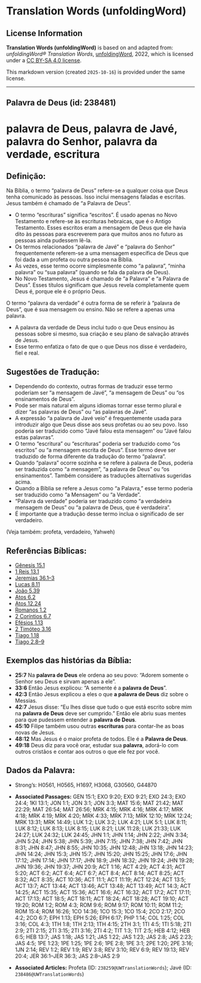 # Translation Words (unfoldingWord)

## License Information

**Translation Words (unfoldingWord)** is based on and adapted from: _unfoldingWord® Translation Words_, [unfoldingWord](https://unfoldingword.org/utw), 2022, which is licensed under a [CC BY-SA 4.0 license](https://creativecommons.org/licenses/by-sa/4.0/legalcode.en).

This markdown version (created `2025-10-16`) is provided under the same license.



--------------------------------

## Palavra de Deus (id: 238481)

palavra de Deus, palavra de Javé, palavra do Senhor, palavra da verdade, escritura
==================================================================================

Definição:
----------

Na Bíblia, o termo “palavra de Deus” refere\-se a qualquer coisa que Deus tenha comunicado às pessoas. Isso inclui mensagens faladas e escritas. Jesus também é chamado de “a Palavra de Deus”.

* O termo “escrituras” significa “escritos”. É usado apenas no Novo Testamento e refere\-se às escrituras hebraicas, que é o Antigo Testamento. Esses escritos eram a mensagem de Deus que ele havia dito às pessoas para escreverem para que muitos anos no futuro as pessoas ainda pudessem lê\-la.
* Os termos relacionados “palavra de Javé” e “palavra do Senhor” frequentemente referem\-se a uma mensagem específica de Deus que foi dada a um profeta ou outra pessoa na Bíblia.
* Às vezes, esse termo ocorre simplesmente como “a palavra”, “minha palavra” ou “sua palavra” (quando se fala da palavra de Deus).
* No Novo Testamento, Jesus é chamado de “a Palavra” e “a Palavra de Deus”. Esses títulos significam que Jesus revela completamente quem Deus é, porque ele é o próprio Deus.

O termo “palavra da verdade” é outra forma de se referir à “palavra de Deus”, que é sua mensagem ou ensino. Não se refere a apenas uma palavra.

* A palavra da verdade de Deus inclui tudo o que Deus ensinou às pessoas sobre si mesmo, sua criação e seu plano de salvação através de Jesus.
* Esse termo enfatiza o fato de que o que Deus nos disse é verdadeiro, fiel e real.

Sugestões de Tradução:
----------------------

* Dependendo do contexto, outras formas de traduzir esse termo poderiam ser “a mensagem de Javé”, “a mensagem de Deus” ou “os ensinamentos de Deus”.
* Pode ser mais natural em alguns idiomas tornar esse termo plural e dizer “as palavras de Deus” ou “as palavras de Javé”.
* A expressão “a palavra de Javé veio” é frequentemente usada para introduzir algo que Deus disse aos seus profetas ou ao seu povo. Isso poderia ser traduzido como “Javé falou esta mensagem” ou “Javé falou estas palavras”.
* O termo “escritura” ou “escrituras” poderia ser traduzido como “os escritos” ou “a mensagem escrita de Deus”. Esse termo deve ser traduzido de forma diferente da tradução do termo “palavra”.
* Quando “palavra” ocorre sozinha e se refere à palavra de Deus, poderia ser traduzida como “a mensagem”, “a palavra de Deus” ou “os ensinamentos”. Também considere as traduções alternativas sugeridas acima.
* Quando a Bíblia se refere a Jesus como “a Palavra,” esse termo poderia ser traduzido como “a Mensagem” ou “a Verdade”.
* “Palavra da verdade” poderia ser traduzido como “a verdadeira mensagem de Deus” ou “a palavra de Deus, que é verdadeira”.
* É importante que a tradução desse termo inclua o significado de ser verdadeiro.

(Veja também: profeta, verdadeiro, Yahweh)

Referências Bíblicas:
---------------------

* [Gênesis 15\.1](https://ref.ly/Gen15:1)
* [1 Reis 13\.1](https://ref.ly/1Kgs13:1)
* [Jeremias 36\.1–3](https://ref.ly/Jer36:1-Jer36:3)
* [Lucas 8\.11](https://ref.ly/Luke8:11)
* [João 5\.39](https://ref.ly/John5:39)
* [Atos 6\.2](https://ref.ly/Acts6:2)
* [Atos 12\.24](https://ref.ly/Acts12:24)
* [Romanos 1\.2](https://ref.ly/Rom1:2)
* [2 Coríntios 6\.7](https://ref.ly/2Cor6:7)
* [Efésios 1\.13](https://ref.ly/Eph1:13)
* [2 Timóteo 3\.16](https://ref.ly/2Tim3:16)
* [Tiago 1\.18](https://ref.ly/Jas1:18)
* [Tiago 2\.8–9](https://ref.ly/Jas2:8-Jas2:9)

Exemplos das histórias da Bíblia:
---------------------------------

* **25:7** Na **palavra de Deus** ele ordena ao seu povo: “Adorem somente o Senhor seu Deus e sirvam apenas a ele”.
* **33:6** Então Jesus explicou: “A semente é a **palavra de Deus**”.
* **42:3** Então Jesus explicou a eles o que **a palavra de Deus** diz sobre o Messias.
* **42:7** Jesus disse: “Eu lhes disse que tudo o que está escrito sobre mim na **palavra de Deus** deve ser cumprido.” Então ele abriu suas mentes para que pudessem entender a **palavra de Deus**.
* **45:10** Filipe também usou outras **escrituras** para contar\-lhe as boas novas de Jesus.
* **48:12** Mas Jesus é o maior profeta de todos. Ele é a **Palavra de Deus**.
* **49:18** Deus diz para você orar, estudar sua **palavra**, adorá\-lo com outros cristãos e contar aos outros o que ele fez por você.

Dados da Palavra:
-----------------

* Strong’s: H0561, H0565, H1697, H3068, G30560, G44870

* **Associated Passages:** GEN 15:1; EXO 9:20; EXO 9:21; EXO 24:3; EXO 24:4; 1KI 13:1; JON 1:1; JON 3:1; JON 3:3; MAT 15:6; MAT 21:42; MAT 22:29; MAT 26:54; MAT 26:56; MRK 4:15; MRK 4:16; MRK 4:17; MRK 4:18; MRK 4:19; MRK 4:20; MRK 4:33; MRK 7:13; MRK 12:10; MRK 12:24; MRK 13:31; MRK 14:49; LUK 1:2; LUK 3:2; LUK 4:21; LUK 5:1; LUK 8:11; LUK 8:12; LUK 8:13; LUK 8:15; LUK 8:21; LUK 11:28; LUK 21:33; LUK 24:27; LUK 24:32; LUK 24:45; JHN 1:1; JHN 1:14; JHN 2:22; JHN 3:34; JHN 5:24; JHN 5:38; JHN 5:39; JHN 7:15; JHN 7:38; JHN 7:42; JHN 8:31; JHN 8:47; JHN 8:55; JHN 10:35; JHN 12:48; JHN 13:18; JHN 14:23; JHN 14:24; JHN 15:3; JHN 15:7; JHN 15:20; JHN 15:25; JHN 17:6; JHN 17:12; JHN 17:14; JHN 17:17; JHN 18:9; JHN 18:32; JHN 19:24; JHN 19:28; JHN 19:36; JHN 19:37; JHN 20:9; ACT 1:16; ACT 4:29; ACT 4:31; ACT 5:20; ACT 6:2; ACT 6:4; ACT 6:7; ACT 8:4; ACT 8:14; ACT 8:25; ACT 8:32; ACT 8:35; ACT 10:36; ACT 11:1; ACT 11:19; ACT 12:24; ACT 13:5; ACT 13:7; ACT 13:44; ACT 13:46; ACT 13:48; ACT 13:49; ACT 14:3; ACT 14:25; ACT 15:35; ACT 15:36; ACT 16:6; ACT 16:32; ACT 17:2; ACT 17:11; ACT 17:13; ACT 18:5; ACT 18:11; ACT 18:24; ACT 18:28; ACT 19:10; ACT 19:20; ROM 1:2; ROM 4:3; ROM 9:6; ROM 9:17; ROM 10:11; ROM 11:2; ROM 15:4; ROM 16:26; 1CO 14:36; 1CO 15:3; 1CO 15:4; 2CO 2:17; 2CO 4:2; 2CO 6:7; EPH 1:13; EPH 5:26; EPH 6:17; PHP 1:14; COL 1:25; COL 3:16; COL 4:3; 1TH 1:8; 1TH 2:13; 1TH 4:15; 2TH 3:1; 1TI 4:5; 1TI 5:18; 2TI 2:9; 2TI 2:15; 2TI 3:15; 2TI 3:16; 2TI 4:2; TIT 1:3; TIT 2:5; HEB 4:12; HEB 6:5; HEB 13:7; JAS 1:18; JAS 1:21; JAS 1:22; JAS 1:23; JAS 2:8; JAS 2:23; JAS 4:5; 1PE 1:23; 1PE 1:25; 1PE 2:6; 1PE 2:8; 1PE 3:1; 2PE 1:20; 2PE 3:16; 1JN 2:14; REV 1:2; REV 1:9; REV 3:8; REV 3:10; REV 6:9; REV 19:13; REV 20:4; JER 36:1–JER 36:3; JAS 2:8–JAS 2:9
* **Associated Articles:** Profeta (ID: `238259@UWTranslationWords`); Javé (ID: `238486@UWTranslationWords`)

